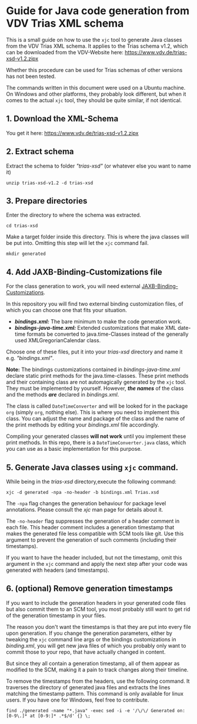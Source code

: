 # Guide for Java code generation from VDV Trias XML schema

This is a small guide on how to use the `xjc` tool to generate Java classes from the VDV Trias XML schema. It applies to the Trias schema v1.2, which can be downloaded from the VDV-Website here: https://www.vdv.de/trias-xsd-v1.2.zipx

Whether this procedure can be used for Trias schemas of other versions has not been tested.

The commands written in this document were used on a Ubuntu machine. On Windows and other platforms, they probably look different, but when it comes to the actual `xjc` tool, they should be quite similar, if not identical.

## 1. Download the XML-Schema

You get it here: https://www.vdv.de/trias-xsd-v1.2.zipx


## 2. Extract schema

Extract the schema to folder *"trias-xsd"* (or whatever else you want to name it)

```
unzip trias-xsd-v1.2 -d trias-xsd
```

## 3. Prepare directories

Enter the directory to where the schema was extracted.

```
cd trias-xsd
```

Make a target folder inside this directory.
This is where the java classes will be put into.
Omitting this step will let the `xjc` command fail.

```
mkdir generated
```

## 4. Add JAXB-Binding-Customizations file

For the class generation to work, you will need external [JAXB-Binding-Customizations](https://docs.oracle.com/cd/E17802_01/webservices/webservices/docs/1.5/tutorial/doc/JAXBUsing4.html).

In this repository you will find two external binding customization files, of which you can choose one that fits your situation.

- ***bindings.xml:*** The bare minimum to make the code generation work.
- ***bindings-java-time.xml:*** Extended customizations that make XML date-time formats be converted to java.time-Classes instead of the generally used XMLGregorianCalendar class.

Choose one of these files, put it into your *trias-xsd* directory and name it e.g. *"bindings.xml"*.

**Note:** The bindings customizations contained in *bindings-java-time.xml* declare static print methods for the java.time-classes. These print methods and their containing class are not automagically generated by the `xjc` tool. They must be implemented by yourself. However, ***the names*** of the class and the methods ***are*** declared in *bindings.xml*.

The class is called `DateTimeConverter` and will be looked for in the package `org` (simply `org`, nothing else). This is where you need to implement this class. You can adjust the name and package of the class and the name of the print methods by editing your *bindings.xml* file accordingly.

Compiling your generated classes **will not work** until you implement these print methods. In this repo, there is a `DateTimeConverter.java` class, which you can use as a basic implementation for this purpose.

## 5. Generate Java classes using `xjc` command.

While being in the *trias-xsd* directory,execute the following command:

```
xjc -d generated -npa -no-header -b bindings.xml Trias.xsd
```

The `-npa` flag changes the generation behaviour for package level annotations. Please consult the *xjc* man page for details about it.

The `-no-header` flag suppresses the generation of a header comment in each file. This header comment includes a generation timestamp that makes the generated file less compatible with SCM tools like git. Use this argument to prevent the generation of such comments (including their timestamps).

If you want to have the header included, but not the timestamp, omit this argument in the `xjc` command and apply the next step after your code was generated with headers (and timestamps).

## 6. (optional) Remove generation timestamps

If you want to include the generation headers in your generated code files but also commit them to an SCM tool, you most probably still want to get rid of the generation timestamp in your files.

The reason you don't want the timestamps is that they are put into every file upon generation. If you change the generation parameters, either by tweaking the `xjc` command line args or the bindings customizations in *binding.xml*, you will get new java files of which you probably only want to commit those to your repo, that have actually changed in content.

But since they all contain a generation timestamp, all of them appear as modified to the SCM, making it a pain to track changes along their timeline.

To remove the timestamps from the headers, use the following command. It traverses the directory of generated java files and extracts the lines matching the timestamp pattern. This command is only available for linux users. If you have one for Windows, feel free to contribute.

```
find ./generated -name "*.java" -exec sed -i -e '/\/\/ Generated on: [0-9\.]* at [0-9:]* .*$/d' {} \;
```

